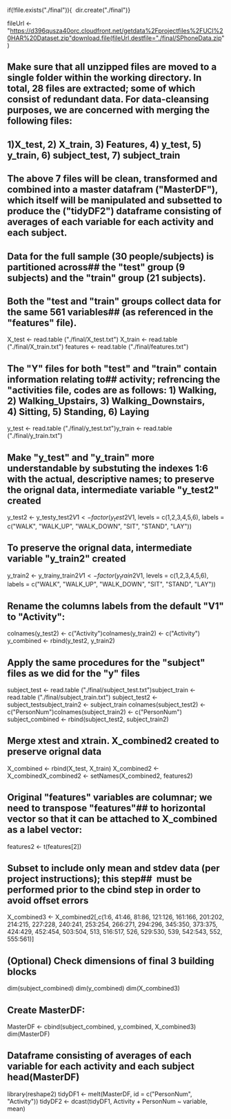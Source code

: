 if(!file.exists("./final")){  dir.create("./final")}

fileUrl <- "https://d396qusza40orc.cloudfront.net/getdata%2Fprojectfiles%2FUCI%20HAR%20Dataset.zip"download.file(fileUrl,destfile="./final/SPhoneData.zip")

## Make sure that all unzipped files are moved to a single folder within the working directory.  In total, 28 files are extracted; some of which consist of redundant data.  For data-cleansing purposes, we are concerned with merging the following files:

## 1)X_test, 2) X_train, 3) Features, 4) y_test, 5) y_train, 6) subject_test, 7) subject_train

## The above 7 files will be clean, transformed and combined into a master datafram ("MasterDF"), which itself will be manipulated and subsetted to produce the ("tidyDF2") dataframe consisting of averages of each variable for each activity and each subject.

## Data for the full sample (30 people/subjects) is partitioned across## the "test" group (9 subjects) and the "train" group (21 subjects). 

## Both the "test and "train" groups collect data for the same 561 variables## (as referenced in the "features" file).  

X_test <- read.table ("./final/X_test.txt")
X_train <- read.table ("./final/X_train.txt")
features <- read.table ("./final/features.txt")

## The "Y" files for both "test" and "train" contain information relating to## activity; refrencing the "activities file, codes are as follows: 1) Walking, 2) Walking_Upstairs, 3) Walking_Downstairs, 4) Sitting, 5) Standing, 6) Laying

y_test <- read.table ("./final/y_test.txt")y_train <- read.table ("./final/y_train.txt")

## Make "y_test" and "y_train" more understandable by substuting the indexes 1:6 with the actual, descriptive names; to preserve the orignal data, intermediate variable "y_test2" created

y_test2 <- y_testy_test2$V1 <- factor(y_test2$V1, levels = c(1,2,3,4,5,6), labels = c("WALK", "WALK_UP", "WALK_DOWN", "SIT", "STAND", "LAY"))

## To preserve the orignal data, intermediate variable "y_train2" created

y_train2 <- y_trainy_train2$V1 <- factor(y_train2$V1, levels = c(1,2,3,4,5,6), labels = c("WALK", "WALK_UP", "WALK_DOWN", "SIT", "STAND", "LAY"))

## Rename the columns labels from the default "V1" to "Activity":

colnames(y_test2) <- c("Activity")colnames(y_train2) <- c("Activity")
y_combined <- rbind(y_test2, y_train2)

## Apply the same procedures for the "subject" files as we did for the "y" files

subject_test <- read.table ("./final/subject_test.txt")subject_train <- read.table ("./final/subject_train.txt")
subject_test2 <- subject_testsubject_train2 <- subject_train
colnames(subject_test2) <- c("PersonNum")colnames(subject_train2) <- c("PersonNum")
subject_combined <- rbind(subject_test2, subject_train2)

## Merge xtest and xtrain. X_combined2 created to preserve orignal data

X_combined <- rbind(X_test, X_train)
X_combined2 <- X_combinedX_combined2 <- setNames(X_combined2, features2)

## Original "features" variables are columnar; we need to transpose "features"## to horizontal vector so that it can be attached to X_combined as a label vector:

features2 <- t(features[2])

## Subset to include only mean and stdev data (per project instructions); this step##  must be performed prior to the cbind step in order to avoid offset errors

X_combined3 <- X_combined2[,c(1:6, 41:46, 81:86, 121:126, 161:166, 201:202, 214:215, 227:228, 240:241, 253:254, 266:271, 294:296, 345:350, 373:375, 424:429, 452:454, 503:504, 513, 516:517, 526, 529:530, 539, 542:543, 552, 555:561)]

## (Optional) Check dimensions of final 3 building blocks

dim(subject_combined)
dim(y_combined)
dim(X_combined3)

## Create MasterDF:

MasterDF <- cbind(subject_combined, y_combined, X_combined3)
dim(MasterDF)

## Dataframe consisting of averages of each variable for each activity and each subject head(MasterDF)

library(reshape2)
tidyDF1 <- melt(MasterDF, id = c("PersonNum", "Activity"))
tidyDF2 <- dcast(tidyDF1, Activity + PersonNum ~ variable, mean)
